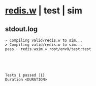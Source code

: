 # [redis.w](../../../../examples/tests/valid/redis.w) | test | sim

## stdout.log
```log
- Compiling valid/redis.w to sim...
✔ Compiling valid/redis.w to sim...
pass ─ redis.wsim » root/env0/test:test
 




Tests 1 passed (1) 
Duration <DURATION>

```

